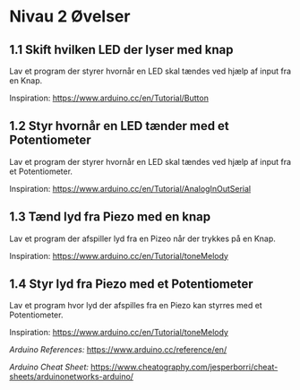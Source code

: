 # Nivau 2 Øvelser

## 1.1 Skift hvilken LED der lyser med knap

Lav et program der styrer hvornår en LED skal tændes ved hjælp af input fra en Knap.

Inspiration: https://www.arduino.cc/en/Tutorial/Button

## 1.2 Styr hvornår en LED tænder med et Potentiometer

Lav et program der styrer hvornår en LED skal tændes ved hjælp af input fra et Potentiometer.

Inspiration: https://www.arduino.cc/en/Tutorial/AnalogInOutSerial

## 1.3 Tænd lyd fra Piezo med en knap

Lav et program der afspiller lyd fra en Pizeo når der trykkes på en Knap.

Inspiration: https://www.arduino.cc/en/Tutorial/toneMelody

## 1.4 Styr lyd fra Piezo med et Potentiometer

Lav et program hvor lyd der afspilles fra en Piezo kan styrres med et Potentiometer.

Inspiration: https://www.arduino.cc/en/Tutorial/toneMelody


*Arduino References:*
https://www.arduino.cc/reference/en/

*Arduino Cheat Sheet:*
 https://www.cheatography.com/jesperborri/cheat-sheets/arduinonetworks-arduino/
